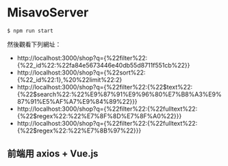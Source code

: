 # MisavoServer

```
$ npm run start
```

然後觀看下列網址：

* http://localhost:3000/shop?q={%22filter%22:{%22_id%22:%22fa84e5673446e40db55d8711f551cb%22}}
* http://localhost:3000/shop?q={%22sort%22:{%22_id%22:1},%20%22limit%22:2}
* http://localhost:3000/shop?q={%22filter%22:{%22$text%22:{%22$search%22:%22%E9%87%91%E9%96%80%E7%B8%A3%E9%87%91%E5%AF%A7%E9%84%89%22}}}
* http://localhost:3000/shop?q={%22filter%22:{%22fulltext%22:{%22$regex%22:%22%E7%8F%8D%E7%8F%A0%22}}}
* http://localhost:3000/shop?q={%22filter%22:{%22fulltext%22:{%22$regex%22:%22%E7%8B%97%22}}}



## 前端用 axios + Vue.js

